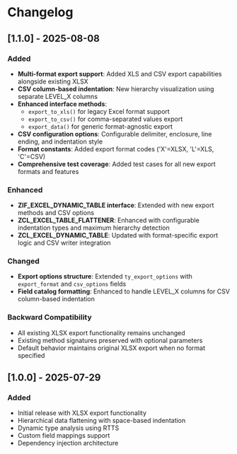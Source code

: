 # Changelog

## [1.1.0] - 2025-08-08
  
### Added

- **Multi-format export support**: Added XLS and CSV export capabilities alongside existing XLSX  
- **CSV column-based indentation**: New hierarchy visualization using separate LEVEL_X columns  
- **Enhanced interface methods**:
  - `export_to_xls()` for legacy Excel format support  
  - `export_to_csv()` for comma-separated values export  
  - `export_data()` for generic format-agnostic export  
- **CSV configuration options**: Configurable delimiter, enclosure, line ending, and indentation style  
- **Format constants**: Added export format codes ('X'=XLSX, 'L'=XLS, 'C'=CSV)  
- **Comprehensive test coverage**: Added test cases for all new export formats and features  
  
### Enhanced

- **ZIF_EXCEL_DYNAMIC_TABLE interface**: Extended with new export methods and CSV options  
- **ZCL_EXCEL_TABLE_FLATTENER**: Enhanced with configurable indentation types and maximum hierarchy detection  
- **ZCL_EXCEL_DYNAMIC_TABLE**: Updated with format-specific export logic and CSV writer integration  
  
### Changed

- **Export options structure**: Extended `ty_export_options` with `export_format` and `csv_options` fields  
- **Field catalog formatting**: Enhanced to handle LEVEL_X columns for CSV column-based indentation  
  
### Backward Compatibility

- All existing XLSX export functionality remains unchanged  
- Existing method signatures preserved with optional parameters  
- Default behavior maintains original XLSX export when no format specified  
  
## [1.0.0] - 2025-07-29
  
### Added

- Initial release with XLSX export functionality  
- Hierarchical data flattening with space-based indentation  
- Dynamic type analysis using RTTS  
- Custom field mappings support  
- Dependency injection architecture
